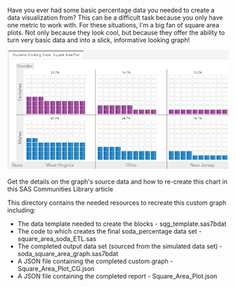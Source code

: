 Have you ever had some basic percentage data you needed to create a data visualization from? This can be a difficult task because you only have one metric to work with. For these situations, I'm a big fan of square area plots. Not only because they look cool, but because they offer the ability to turn very basic data and into a slick, informative looking graph!

![](./square_area_plot.png)

Get the details on the graph's source data and how to re-create this chart in this SAS Communities Library article

This directory contains the needed resources to recreate this custom graph including:
* The data template needed to create the blocks - sqg_template.sas7bdat
* The code to which creates the final soda_percentage data set - square_area_soda_ETL.sas
* The completed output data set (sourced from the simulated data set) - soda_square_area_graph.sas7bdat
* A JSON file containing the completed custom graph - Square_Area_Plot_CG.json
* A JSON file containing the completed report - Square_Area_Plot.json
